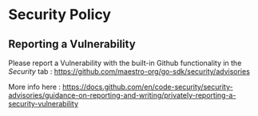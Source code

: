 # Security Policy

## Reporting a Vulnerability

Please report a Vulnerability with the built-in Github functionality in the *Security* tab : https://github.com/maestro-org/go-sdk/security/advisories

More info here : https://docs.github.com/en/code-security/security-advisories/guidance-on-reporting-and-writing/privately-reporting-a-security-vulnerability
